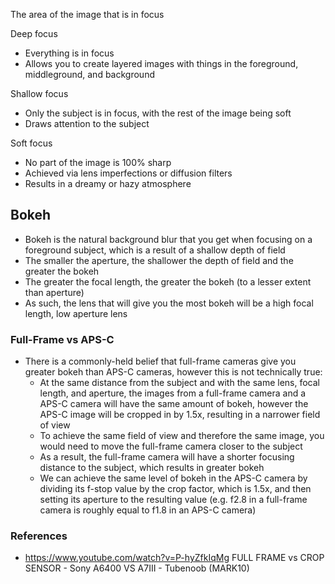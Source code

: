The area of the image that is in focus

Deep focus
- Everything is in focus
- Allows you to create layered images with things in the foreground, middleground, and background

Shallow focus
* Only the subject is in focus, with the rest of the image being soft
* Draws attention to the subject

Soft focus
* No part of the image is 100% sharp
* Achieved via lens imperfections or diffusion filters
* Results in a dreamy or hazy atmosphere

## Bokeh
- Bokeh is the natural background blur that you get when focusing on a foreground subject, which is a result of a shallow depth of field
- The smaller the aperture, the shallower the depth of field and the greater the bokeh
- The greater the focal length, the greater the bokeh (to a lesser extent than aperture)
- As such, the lens that will give you the most bokeh will be a high focal length, low aperture lens

### Full-Frame vs APS-C
- There is a commonly-held belief that full-frame cameras give you greater bokeh than APS-C cameras, however this is not technically true:
	- At the same distance from the subject and with the same lens, focal length, and aperture, the images from a full-frame camera and a APS-C camera will have the same amount of bokeh, however the APS-C image will be cropped in by 1.5x, resulting in a narrower field of view
	- To achieve the same field of view and therefore the same image, you would need to move the full-frame camera closer to the subject
	- As a result, the full-frame camera will have a shorter focusing distance to the subject, which results in greater bokeh
	- We can achieve the same level of bokeh in the APS-C camera by dividing its f-stop value by the crop factor, which is 1.5x, and then setting its aperture to the resulting value (e.g. f2.8 in a full-frame camera is roughly equal to f1.8 in an APS-C camera)


### References
- https://www.youtube.com/watch?v=P-hyZfkIqMg FULL FRAME vs CROP SENSOR - Sony A6400 VS A7III - Tubenoob (MARK10)